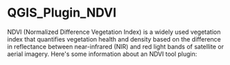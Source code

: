 # QGIS_Plugin_NDVI
NDVI (Normalized Difference Vegetation Index) is a widely used vegetation index that quantifies vegetation health and density based on the difference in reflectance between near-infrared (NIR) and red light bands of satellite or aerial imagery. Here's some information about an NDVI tool plugin:
